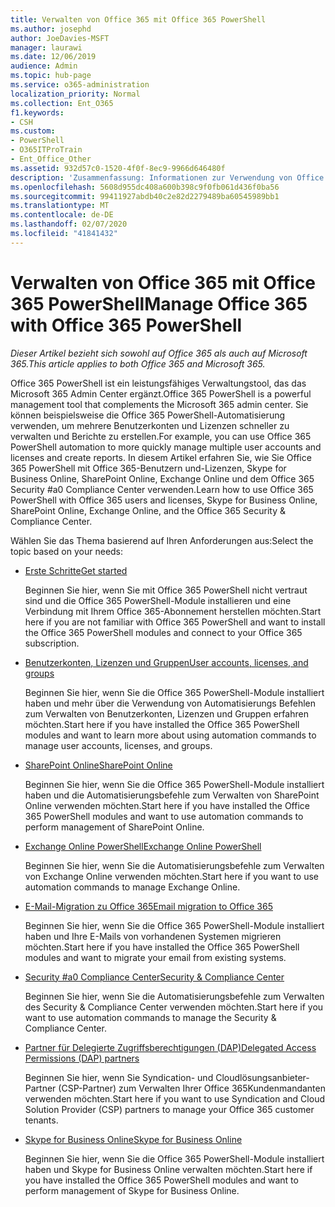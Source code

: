 ```yaml
---
title: Verwalten von Office 365 mit Office 365 PowerShell
ms.author: josephd
author: JoeDavies-MSFT
manager: laurawi
ms.date: 12/06/2019
audience: Admin
ms.topic: hub-page
ms.service: o365-administration
localization_priority: Normal
ms.collection: Ent_O365
f1.keywords:
- CSH
ms.custom:
- PowerShell
- O365ITProTrain
- Ent_Office_Other
ms.assetid: 932d57c0-1520-4f0f-8ec9-9966d646480f
description: 'Zusammenfassung: Informationen zur Verwendung von Office 365 PowerShell mit Office 365-Benutzern und -Lizenzen, Skype for Business Online, SharePoint Online, Exchange Online und Office 365 Security & Compliance Center.'
ms.openlocfilehash: 5608d955dc408a600b398c9f0fb061d436f0ba56
ms.sourcegitcommit: 99411927abdb40c2e82d2279489ba60545989bb1
ms.translationtype: MT
ms.contentlocale: de-DE
ms.lasthandoff: 02/07/2020
ms.locfileid: "41841432"
---
```

# <a name="manage-office-365-with-office-365-powershell"></a><span data-ttu-id="c0eb6-103">Verwalten von Office 365 mit Office 365 PowerShell</span><span class="sxs-lookup"><span data-stu-id="c0eb6-103">Manage Office 365 with Office 365 PowerShell</span></span>

<span data-ttu-id="c0eb6-104">*Dieser Artikel bezieht sich sowohl auf Office 365 als auch auf Microsoft 365.*</span><span class="sxs-lookup"><span data-stu-id="c0eb6-104">*This article applies to both Office 365 and Microsoft 365.*</span></span>

<span data-ttu-id="c0eb6-105">Office 365 PowerShell ist ein leistungsfähiges Verwaltungstool, das das Microsoft 365 Admin Center ergänzt.</span><span class="sxs-lookup"><span data-stu-id="c0eb6-105">Office 365 PowerShell is a powerful management tool that complements the Microsoft 365 admin center.</span></span> <span data-ttu-id="c0eb6-106">Sie können beispielsweise die Office 365 PowerShell-Automatisierung verwenden, um mehrere Benutzerkonten und Lizenzen schneller zu verwalten und Berichte zu erstellen.</span><span class="sxs-lookup"><span data-stu-id="c0eb6-106">For example, you can use Office 365 PowerShell automation to more quickly manage multiple user accounts and licenses and create reports.</span></span> <span data-ttu-id="c0eb6-107">In diesem Artikel erfahren Sie, wie Sie Office 365 PowerShell mit Office 365-Benutzern und-Lizenzen, Skype for Business Online, SharePoint Online, Exchange Online und dem Office 365 Security #a0 Compliance Center verwenden.</span><span class="sxs-lookup"><span data-stu-id="c0eb6-107">Learn how to use Office 365 PowerShell with Office 365 users and licenses, Skype for Business Online, SharePoint Online, Exchange Online, and the Office 365 Security & Compliance Center.</span></span>
  
<span data-ttu-id="c0eb6-108">Wählen Sie das Thema basierend auf Ihren Anforderungen aus:</span><span class="sxs-lookup"><span data-stu-id="c0eb6-108">Select the topic based on your needs:</span></span>
  
- [<span data-ttu-id="c0eb6-109">Erste Schritte</span><span class="sxs-lookup"><span data-stu-id="c0eb6-109">Get started</span></span>](getting-started-with-office-365-powershell.md)

    <span data-ttu-id="c0eb6-110">Beginnen Sie hier, wenn Sie mit Office 365 PowerShell nicht vertraut sind und die Office 365 PowerShell-Module installieren und eine Verbindung mit Ihrem Office 365-Abonnement herstellen möchten.</span><span class="sxs-lookup"><span data-stu-id="c0eb6-110">Start here if you are not familiar with Office 365 PowerShell and want to install the Office 365 PowerShell modules and connect to your Office 365 subscription.</span></span>

- [<span data-ttu-id="c0eb6-111">Benutzerkonten, Lizenzen und Gruppen</span><span class="sxs-lookup"><span data-stu-id="c0eb6-111">User accounts, licenses, and groups</span></span>](manage-user-accounts-and-licenses-with-office-365-powershell.md)

    <span data-ttu-id="c0eb6-112">Beginnen Sie hier, wenn Sie die Office 365 PowerShell-Module installiert haben und mehr über die Verwendung von Automatisierungs Befehlen zum Verwalten von Benutzerkonten, Lizenzen und Gruppen erfahren möchten.</span><span class="sxs-lookup"><span data-stu-id="c0eb6-112">Start here if you have installed the Office 365 PowerShell modules and want to learn more about using automation commands to manage user accounts, licenses, and groups.</span></span>

- [<span data-ttu-id="c0eb6-113">SharePoint Online</span><span class="sxs-lookup"><span data-stu-id="c0eb6-113">SharePoint Online</span></span>](https://docs.microsoft.com/office365/enterprise/powershell/manage-sharepoint-online-with-office-365-powershell)

    <span data-ttu-id="c0eb6-114">Beginnen Sie hier, wenn Sie die Office 365 PowerShell-Module installiert haben und die Automatisierungsbefehle zum Verwalten von SharePoint Online verwenden möchten.</span><span class="sxs-lookup"><span data-stu-id="c0eb6-114">Start here if you have installed the Office 365 PowerShell modules and want to use automation commands to perform management of SharePoint Online.</span></span>

- [<span data-ttu-id="c0eb6-115">Exchange Online PowerShell</span><span class="sxs-lookup"><span data-stu-id="c0eb6-115">Exchange Online PowerShell</span></span>](https://docs.microsoft.com/powershell/exchange/exchange-online/exchange-online-powershell)

    <span data-ttu-id="c0eb6-116">Beginnen Sie hier, wenn Sie die Automatisierungsbefehle zum Verwalten von Exchange Online verwenden möchten.</span><span class="sxs-lookup"><span data-stu-id="c0eb6-116">Start here if you want to use automation commands to manage Exchange Online.</span></span>

- [<span data-ttu-id="c0eb6-117">E-Mail-Migration zu Office 365</span><span class="sxs-lookup"><span data-stu-id="c0eb6-117">Email migration to Office 365</span></span>](use-powershell-for-email-migration-to-office-365.md)

    <span data-ttu-id="c0eb6-118">Beginnen Sie hier, wenn Sie die Office 365 PowerShell-Module installiert haben und Ihre E-Mails von vorhandenen Systemen migrieren möchten.</span><span class="sxs-lookup"><span data-stu-id="c0eb6-118">Start here if you have installed the Office 365 PowerShell modules and want to migrate your email from existing systems.</span></span>

- [<span data-ttu-id="c0eb6-119">Security #a0 Compliance Center</span><span class="sxs-lookup"><span data-stu-id="c0eb6-119">Security & Compliance Center</span></span>](https://docs.microsoft.com/powershell/exchange/office-365-scc/office-365-scc-powershell)

    <span data-ttu-id="c0eb6-120">Beginnen Sie hier, wenn Sie die Automatisierungsbefehle zum Verwalten des Security & Compliance Center verwenden möchten.</span><span class="sxs-lookup"><span data-stu-id="c0eb6-120">Start here if you want to use automation commands to manage the Security & Compliance Center.</span></span>

- [<span data-ttu-id="c0eb6-121">Partner für Delegierte Zugriffsberechtigungen (DAP)</span><span class="sxs-lookup"><span data-stu-id="c0eb6-121">Delegated Access Permissions (DAP) partners</span></span>](manage-office-365-with-windows-powershell-for-delegated-access-permissions-dap-p.md)

    <span data-ttu-id="c0eb6-122">Beginnen Sie hier, wenn Sie Syndication- und Cloudlösungsanbieter-Partner (CSP-Partner) zum Verwalten Ihrer Office 365Kundenmandanten verwenden möchten.</span><span class="sxs-lookup"><span data-stu-id="c0eb6-122">Start here if you want to use Syndication and Cloud Solution Provider (CSP) partners to manage your Office 365 customer tenants.</span></span>

- [<span data-ttu-id="c0eb6-123">Skype for Business Online</span><span class="sxs-lookup"><span data-stu-id="c0eb6-123">Skype for Business Online</span></span>](manage-skype-for-business-online-with-office-365-powershell.md)

    <span data-ttu-id="c0eb6-124">Beginnen Sie hier, wenn Sie die Office 365 PowerShell-Module installiert haben und Skype for Business Online verwalten möchten.</span><span class="sxs-lookup"><span data-stu-id="c0eb6-124">Start here if you have installed the Office 365 PowerShell modules and want to perform management of Skype for Business Online.</span></span>
